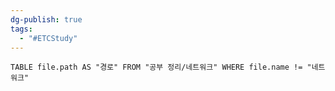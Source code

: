 ```yaml
---
dg-publish: true
tags:
  - "#ETCStudy"
---
```




```dataview
TABLE file.path AS "경로" FROM "공부 정리/네트워크" WHERE file.name != "네트워크"
```